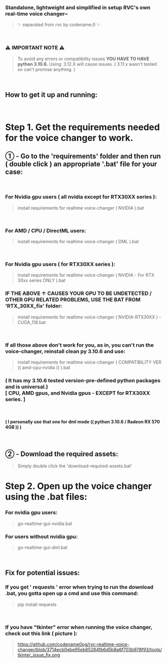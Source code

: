 ### Standalone, lightweight and simplified in setup RVC's own real-time voice changer~
> ✨ separated from rvc by codename;0 ✨

⠀<br />
### ⚠️ IMPORTANT NOTE ⚠️
> To avoid any errors or compatibility issues **YOU HAVE TO HAVE python 3.10.6.** Using: 3.12.X will cause issues. ( 3.11.x wasn't tested so can't promise anything. )

⠀<br />
## How to get it up and running:

⠀<br />
# Step 1. Get the requirements needed for the voice changer to work.

## ① - Go to the 'requirements' folder and then run ( double click ) an appropriate '.bat' file for your case:

⠀<br />
### For Nvidia gpu users ( all nvidia except for RTX30XX series ):
> install requirements for realtime voice-changer ( NVIDIA ).bat

⠀<br />
### For AMD / CPU / DirectML users:
> install requirements for realtime voice-changer ( DML ).bat

⠀<br />
### For Nvidia gpu users ( for RTX30XX series ):
> install requirements for realtime voice-changer ( NVIDIA - For RTX 30xx series ONLY ).bat
### IF THE ABOVE ↑ CAUSES YOUR GPU TO BE UNDETECTED / OTHER GPU RELATED PROBLEMS, USE THE BAT FROM 'RTX_30XX_fix' folder:
> install requirements for realtime voice-changer ( NVIDIA-RTX30XX ) - CUDA_118.bat

⠀<br />
### If all those above don't work for you, as in, you can't run the voice-changer, reinstall clean py 3.10.6 and use:
> install requirements for realtime voice-changer ( COMPATIBILITY VER  (( amd-cpu-nvidia ))  ).bat
### ( It has my 3.10.6 tested version-pre-defined python packages and is universal.)⠀<br />[ CPU, AMD gpus, and Nvidia gpus - EXCEPT for RTX30XX series. ]
⠀<br />
#### ( I personally use that one for dml mode (( python 3.10.6 / Radeon RX 570 4GB )) )

⠀<br />
## ② - Download the required assets:
> Simply double click the 'download-required-assets.bat'

# Step 2. Open up the voice changer using the .bat files:

### For nvidia gpu users:
> go-realtime-gui-nvidia.bat

### For users without nvidia gpu:
> go-realtime-gui-dml.bat

⠀<br />
## Fix for potential issues:

### If you get ' requests ' error when trying to run the download  .bat, you gotta open up a cmd and use this command:
> pip install requests

⠀<br />
### If you have "tkinter" error when running the voice changer, check out this link ( picture ):
> https://github.com/codename0og/rvc-realtime-voice-changer/blob/3714ecb0ebe95eb65284fb6d5b8a6f703b978f93/tools/tkinter_issue_fix.png
